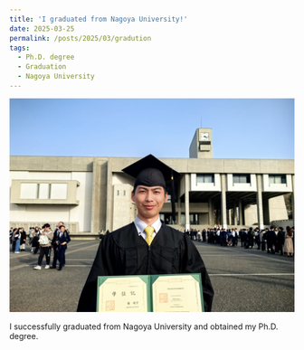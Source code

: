```yaml
---
title: 'I graduated from Nagoya University!'
date: 2025-03-25
permalink: /posts/2025/03/gradution
tags:
  - Ph.D. degree
  - Graduation
  - Nagoya University
---
```


![Graduation](/images/graduation.JPG)

I successfully graduated from Nagoya University and obtained my Ph.D. degree. 
